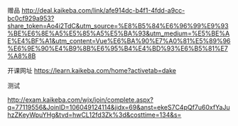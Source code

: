 赠品
http://deal.kaikeba.com/link/afe914dc-b4f1-4fdd-a9cc-bc0cf929a953?share_token=Ao4i2TdC&utm_source=%E8%B5%84%E6%96%99%E9%93%BE%E6%8E%A5%E5%85%A5%E5%BA%93&utm_medium=%E5%BE%AE%E4%BF%A1&utm_content=Vue%E6%BA%90%E7%A0%81%E5%89%96%E6%9E%90%E4%B9%8B%E6%95%B4%E4%BD%93%E6%B5%81%E7%A8%8B


开课网址
https://learn.kaikeba.com/home?activetab=dake


测试

http://exam.kaikeba.com/wjx/join/complete.aspx?q=77119556&JoinID=106049124114&jidx=69&anst=ekeS7C4pQf7u60xfYaJuhzZKeyWpuYHg&tvd=hwCL12fd3Zk%3d&costtime=134&s=


